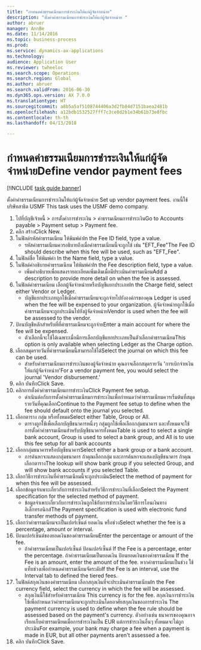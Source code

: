 ```yaml
--- 
title: "กำหนดค่าธรรมเนียมการชำระเงินให้แก่ผู้จัดจำหน่าย"
description: "ตั้งค่าค่าธรรมเนียมการชำระเงินให้แก่ผู้จัดจำหน่าย "
author: abruer
manager: AnnBe
ms.date: 11/14/2016
ms.topic: business-process
ms.prod: 
ms.service: dynamics-ax-applications
ms.technology: 
audience: Application User
ms.reviewer: twheeloc
ms.search.scope: Operations
ms.search.region: Global
ms.author: abruer
ms.search.validFrom: 2016-06-30
ms.dyn365.ops.version: AX 7.0.0
ms.translationtype: HT
ms.sourcegitcommit: a8b5a5af5108744406a3d2fb84d7151baea2481b
ms.openlocfilehash: a12bdb1532527fff7c3ce0d2b1e34b61b73e8fbc
ms.contentlocale: th-th
ms.lasthandoff: 04/13/2018

---
```

# <a name="define-vendor-payment-fees"></a><span data-ttu-id="f4553-103">กำหนดค่าธรรมเนียมการชำระเงินให้แก่ผู้จัดจำหน่าย</span><span class="sxs-lookup"><span data-stu-id="f4553-103">Define vendor payment fees</span></span>

[!INCLUDE [task guide banner](../../includes/task-guide-banner.md)]

<span data-ttu-id="f4553-104">ตั้งค่าค่าธรรมเนียมการชำระเงินให้แก่ผู้จัดจำหน่าย </span><span class="sxs-lookup"><span data-stu-id="f4553-104">Set up vendor payment fees.</span></span> <span data-ttu-id="f4553-105">งานนี้ใช้บริษัทสาธิต USMF </span><span class="sxs-lookup"><span data-stu-id="f4553-105">This task uses the USMF demo company.</span></span>

1. <span data-ttu-id="f4553-106">ไปที่บัญชีเจ้าหนี้ > การตั้งค่าการชำระเงิน > ค่าธรรมเนียมการชำระเงิน</span><span class="sxs-lookup"><span data-stu-id="f4553-106">Go to Accounts payable > Payment setup > Payment fee.</span></span>
2. <span data-ttu-id="f4553-107">คลิก สร้าง</span><span class="sxs-lookup"><span data-stu-id="f4553-107">Click New.</span></span>
3. <span data-ttu-id="f4553-108">ในฟิลด์รหัสค่าธรรมเนียม ให้พิมพ์ค่า</span><span class="sxs-lookup"><span data-stu-id="f4553-108">In the Fee ID field, type a value.</span></span>
    * <span data-ttu-id="f4553-109">รหัสค่าธรรมเนียมควรอธิบายถึงเมื่อค่าธรรมเนียมนี้จะถูกใช้ เช่น "EFT_Fee"</span><span class="sxs-lookup"><span data-stu-id="f4553-109">The Fee ID should describe when this fee will be used, such as "EFT_Fee".</span></span>  
4. <span data-ttu-id="f4553-110">ในฟิลด์ชื่อ ให้พิมพ์ค่า </span><span class="sxs-lookup"><span data-stu-id="f4553-110">In the Name field, type a value.</span></span>
5. <span data-ttu-id="f4553-111">ในฟิลด์คำอธิบายค่าธรรมเนียม ให้พิมพ์ค่า</span><span class="sxs-lookup"><span data-stu-id="f4553-111">In the Fee description field, type a value.</span></span>
    * <span data-ttu-id="f4553-112">เพิ่มคำอธิบายเพื่อแสดงรายละเอียดเพิ่มเติมเมื่อมีประเมินค่าธรรมเนียม</span><span class="sxs-lookup"><span data-stu-id="f4553-112">Add a description to provide more detail on when the fee is assessed.</span></span>  
6. <span data-ttu-id="f4553-113">ในฟิลด์ค่าธรรมเนียม เลือกผู้จัดจำหน่ายหรือบัญชีแยกประเภท</span><span class="sxs-lookup"><span data-stu-id="f4553-113">In the Charge field, select either Vendor or Ledger.</span></span>
    * <span data-ttu-id="f4553-114">บัญชีแยกประเภทถูกใช้เมื่อค่าธรรมเนียมจะถูกจ่ายไปยังองค์กรของคุณ </span><span class="sxs-lookup"><span data-stu-id="f4553-114">Ledger is used when the fee will be expensed to your organization.</span></span>  <span data-ttu-id="f4553-115">ผู้จัดจำหน่ายถูกใช้เมื่อค่าธรรมเนียมจะถูกประเมินไปยังผู้จัดจำหน่าย</span><span class="sxs-lookup"><span data-stu-id="f4553-115">Vendor is used when the fee will be assessed to the vendor.</span></span>  
7. <span data-ttu-id="f4553-116">ป้อนบัญชีหลักสำหรับที่ที่ค่าธรรมเนียมจะถูกจ่าย</span><span class="sxs-lookup"><span data-stu-id="f4553-116">Enter a main account for where the fee will be expensed.</span></span>
    * <span data-ttu-id="f4553-117">ตัวเลือกนี้จะใช้ได้เฉพาะเมื่อมีการเลือกบัญชีแยกประเภทเป็นตัวเลือกค่าธรรมเนียม</span><span class="sxs-lookup"><span data-stu-id="f4553-117">This option is only available when selecting Ledger as the Charge option.</span></span>  
8. <span data-ttu-id="f4553-118">เลือกสมุดรายวันที่ค่าธรรมเนียมนี้สามารถใช้ได้</span><span class="sxs-lookup"><span data-stu-id="f4553-118">Select the journal on which this fee can be used.</span></span> 
    * <span data-ttu-id="f4553-119">สำหรับค่าธรรมเนียมการชำระเงินของผู้จัดจำหน่าย คุณอาจเลือกสมุดรายวัน 'การเบิกจ่ายเงินให้แก่ผู้จัดจำหน่าย'</span><span class="sxs-lookup"><span data-stu-id="f4553-119">For a vendor payment fee, you would select the journal 'Vendor disbursement.'</span></span>  
9. <span data-ttu-id="f4553-120">คลิก บันทึก</span><span class="sxs-lookup"><span data-stu-id="f4553-120">Click Save.</span></span>
10. <span data-ttu-id="f4553-121">คลิกการตั้งค่าค่าธรรมเนียมการชำระเงิน</span><span class="sxs-lookup"><span data-stu-id="f4553-121">Click Payment fee setup.</span></span>
    * <span data-ttu-id="f4553-122">ดำเนินต่อกับการตั้งค่าค่าธรรมเนียมการชำระเงินเพื่อกำหนดว่าค่าธรรมเนียมควรเริ่มต้นที่สมุดรายวันที่คุณเลือก</span><span class="sxs-lookup"><span data-stu-id="f4553-122">Continue to the Payment fee setup to define when the fee should default onto the journal you selected.</span></span>  
11. <span data-ttu-id="f4553-123">เลือกตาราง กลุ่ม หรือทั้งหมด</span><span class="sxs-lookup"><span data-stu-id="f4553-123">Select either Table, Group or All.</span></span>
    * <span data-ttu-id="f4553-124">ตารางถูกใช้เพื่อเลือกบัญชีธนาคารหนึ่งๆ กลุ่มถูกใช้เพื่อเลือกกลุ่มธนาคาร และทั้งหมดจะใช้การตั้งค่าค่าธรรมเนียมสำหรับบัญชีธนาคารทั้งหมด</span><span class="sxs-lookup"><span data-stu-id="f4553-124">Table is used to select a single bank account, Group is used to select a bank group, and All is to use this fee setup for all bank accounts</span></span>  
12. <span data-ttu-id="f4553-125">เลือกกลุ่มธนาคารหรือบัญชีธนาคาร</span><span class="sxs-lookup"><span data-stu-id="f4553-125">Select either a bank group or a bank account.</span></span>
    * <span data-ttu-id="f4553-126">การค้นหาจะแสดงกลุ่มธนาคาร ถ้าคุณเลือกกลุ่ม และการค้นหาจะแสดงบัญชีธนาคาร ถ้าคุณเลือกตาราง</span><span class="sxs-lookup"><span data-stu-id="f4553-126">The lookup will show bank group if you selected Group, and will show bank accounts if you selected Table.</span></span>  
13. <span data-ttu-id="f4553-127">เลือกวิธีการชำระเงินที่ค่าธรรมเนียมนี้จะถูกประเมิน</span><span class="sxs-lookup"><span data-stu-id="f4553-127">Select the method of payment for when this fee will be assessed.</span></span>
14. <span data-ttu-id="f4553-128">เลือกข้อมูลจำเพาะเกี่ยวกับการชำระเงินสำหรับวิธีการชำระเงินที่เลือก</span><span class="sxs-lookup"><span data-stu-id="f4553-128">Select the Payment specification for the selected method of payment.</span></span>
    * <span data-ttu-id="f4553-129">ข้อมูลจำเพาะเกี่ยวกับการชำระเงินถูกใช้กับการชำระเงินโดยวิธีการโอนเงินทางอิเล็กทรอนิกส์</span><span class="sxs-lookup"><span data-stu-id="f4553-129">The Payment specification is used with electronic fund transfer methods of payment.</span></span>  
15. <span data-ttu-id="f4553-130">เลือกว่าค่าธรรมเนียมจะเป็นเปอร์เซ็นต์ ยอดเงิน หรือช่วง</span><span class="sxs-lookup"><span data-stu-id="f4553-130">Select whether the fee is a percentage, amount or interval.</span></span>
16. <span data-ttu-id="f4553-131">ป้อนเปอร์เซ็นต์ของยอดเงินของค่าธรรมเนียม</span><span class="sxs-lookup"><span data-stu-id="f4553-131">Enter the percentage or amount of the fee.</span></span>
    * <span data-ttu-id="f4553-132">ถ้าค่าธรรมเนียมเป็นเปอร์เซ็นต์ ป้อนเปอร์เซ็นต์ </span><span class="sxs-lookup"><span data-stu-id="f4553-132">If the Fee is a percentage, enter the percentage.</span></span> <span data-ttu-id="f4553-133">ถ้าค่าธรรมเนียมเป็นยอดเงิน ป้อนยอดเงินของค่าธรรมเนียม </span><span class="sxs-lookup"><span data-stu-id="f4553-133">If the Fee is an amount, enter the amount of the fee.</span></span> <span data-ttu-id="f4553-134">หากค่าธรรมเนียมเป็นช่วง ใช้แท็บช่วงเพื่อกำหนดค่าธรรมเนียมจัดระดับ</span><span class="sxs-lookup"><span data-stu-id="f4553-134">If the Fee is an interval, use the Interval tab to defined the tiered fees.</span></span>  
17. <span data-ttu-id="f4553-135">ในฟิลด์สกุลเงินของค่าธรรมเนียม เลือกสกุลเงินที่จะประเมินค่าธรรมเนียม</span><span class="sxs-lookup"><span data-stu-id="f4553-135">In the Fee currency field, select the currency in which the fee will be assessed.</span></span>
    * <span data-ttu-id="f4553-136">สกุลเงินนี้ใช้สำหรับค่าธรรมเนียม </span><span class="sxs-lookup"><span data-stu-id="f4553-136">This currency is for the fee.</span></span> <span data-ttu-id="f4553-137">สกุลเงินการชำระเงินใช้เพื่อกำหนดว่าค่าธรรมเนียมจะถูกประเมินโดยอาศัยสกุลเงินของการชำระเงิน </span><span class="sxs-lookup"><span data-stu-id="f4553-137">The payment currency is used to define when the fee rule should be assessed based on the payment's currency.</span></span> <span data-ttu-id="f4553-138">ตัวอย่างเช่น ธนาคารของคุณอาจเรียกเก็บค่าธรรมเนียมเมื่อการชำระเงินเป็น EUR แต่การชำระเงินอื่นๆ ทั้งหมดจะไม่ถูกประเมิน</span><span class="sxs-lookup"><span data-stu-id="f4553-138">For example, your bank may charge a fee when a payment is made in EUR, but all other payments aren't assessed a fee.</span></span>  
18. <span data-ttu-id="f4553-139">คลิก บันทึก</span><span class="sxs-lookup"><span data-stu-id="f4553-139">Click Save.</span></span>


